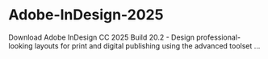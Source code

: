 # Adobe-InDesign-2025
Download Adobe InDesign CC 2025 Build 20.2 - Design professional-looking layouts for print and digital publishing using the advanced toolset ...
